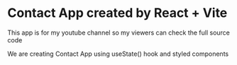 # Contact App created by React + Vite

This app is for my youtube channel so my viewers can check the full source code

We are creating Contact App using useState() hook and styled components

